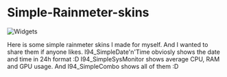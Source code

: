 # Simple-Rainmeter-skins

![Widgets](https://disk.yandex.ru/client/recent?utm_source=main_stripe_big&idApp=client&dialog=slider&idDialog=%2Fdisk%2Fwidgets.PNG)

Here is some simple rainmeter skins I made for myself. And I wanted to share them if anyone likes. I94_SimpleDate'n'Time obviosly shows the date and time in 24h format :D I94_SimpleSysMonitor shows average CPU, RAM and GPU usage. And I94_SimpleCombo shows all of them :D

